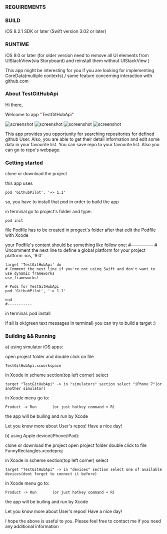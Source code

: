 

### REQUIREMENTS ###


### BUILD ###
iOS 8.2.1 SDK or later
(Swift version 3.02 or later)


### RUNTIME ###
iOS 9.0 or later 
(for older version need to remove all UI elements from UIStackView(via Storyboard) and reinstall them without UIStackView )

This app might be interesting for you if you are looking for implementing CoreData(multiple contexts) / some feature concerning interaction with github.com


### About TestGitHubApi ###

Hi there,

Welcome to app "TestGitHubApi"

![screenshot](https://github.com/PROudoxa/git-first/blob/master/github1.jpg)
![screenshot](https://github.com/PROudoxa/git-first/blob/master/github2.jpg)
![screenshot](https://github.com/PROudoxa/git-first/blob/master/github3.jpg)
![screenshot](https://github.com/PROudoxa/git-first/blob/master/github4.jpg)

This app provides you opportunity for searching repositories for defined github User. Also, you are able to get their detail information and edit some data in your favourite list.
You can save repo to your favourite list. Also you can go to repo's webpage.


### Getting started ###

clone or download the project

this app uses

    pod 'GithubPilot', '~> 1.1'

so, you have to install that pod in order to build the app

in terminal go to project's folder and type:

    pod init

file Podfile has to be created in progect's folder
after that edit the Podfile with Xcode

your Podfile's content should be something like follow one: 
    #-----------
    # Uncomment the next line to define a global platform for your project
    platform :ios, '9.0'

    target 'TestGitHubApi' do
    # Comment the next line if you're not using Swift and don't want to use dynamic frameworks
    use_frameworks!

    # Pods for TestGitHubApi
    pod 'GithubPilot', '~> 1.1'

    end
    #-----------

in terminal:
    pod install

if all is ok(green text messages in terminal)
you can try to build a target :)

### Building && Running ###

a) using simulator iOS apps:

open project folder and double click on file

    TestGitHubApi.xcworkspace

in Xcode in scheme section(top left corner) select

    target "TestGitHubApi" -> in "simulators" section select "iPhone 7"(or another simulator)

in Xcode menu go to:

    Product -> Run       (or just hotkey command + R)

the app will be builing and run by Xcode

Let you know more about User's repos!
Have a nice day!


b) using Apple device(iPhone/iPad):

clone or download the project
open project folder
double click to file FunnyRectangles.xcodeproj

in Xcode in scheme section(top left corner) select

    target "TestGitHubApi" -> in "devices" section select one of available devices(dont forget to connect it before)

in Xcode menu go to:

    Product -> Run       (or just hotkey command + R)

the app will be builing and run by Xcode

Let you know more about User's repos!
Have a nice day!


I hope the above is useful to you.
Please feel free to contact me if you need any additional information
